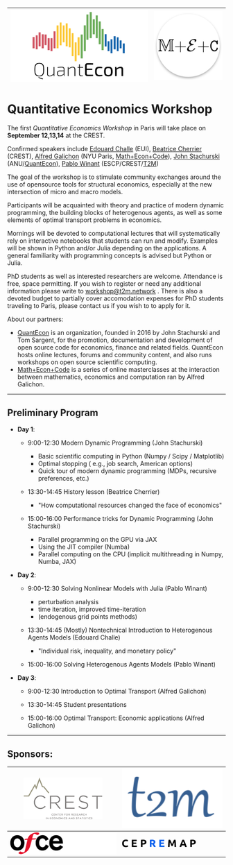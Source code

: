 | ![](qe-og-logo.png)      | ![](math_econ_code.png ) |
| ------------------------ | ------------------------ |

# Quantitative Economics Workshop

The first *Quantitative Economics Workshop* in Paris will take place on __September 12,13,14__ at the CREST.

Confirmed speakers include [Edouard Challe](https://sites.google.com/site/edouardchalle/) (EUI), [Beatrice Cherrier](https://beatricecherrier.wordpress.com/about/) (CREST), [Alfred Galichon](http://alfredgalichon.com/) (NYU Paris, [Math+Econ+Code](https://www.math-econ-code.org/)), [John Stachurski](https://johnstachurski.net/) (ANU/[QuantEcon](https://quantecon.org/)), [Pablo Winant](https://www.mosphere.fr) (ESCP/CREST/[T2M](https://www.t2m.network/))


The goal of the workshop is to stimulate community exchanges around the use of opensource tools for structural economics, especially at the new intersection of micro and macro models.

Participants will be acquainted with theory and practice of modern dynamic programming, the building blocks of heterogenous agents, as well as some elements of optimal transport problems in economics.

Mornings will be devoted to computational lectures that will systematically rely on interactive notebooks that students can run and modify. Examples will be shown in Python and/or Julia depending on the applications. A general familiarity with programming concepts is advised but Python or Julia. 


PhD students as well as interested researchers are welcome. Attendance is free, space permitting. If you wish to register or need any additional information please write to workshop@t2m.network . There is also a devoted budget to partially cover accomodation expenses for PhD students traveling to Paris, please contact us if you wish to to apply for it.


About our partners:
- [QuantEcon](https://quantecon.org/) is an organization, founded in 2016 by John Stachurski and Tom Sargent, for the promotion, documentation and development of open source code for economics, finance and related fields.  QuantEcon hosts online lectures, forums and community content, and also runs workshops on open source scientific computing.
- [Math+Econ+Code](https://www.math-econ-code.org/) is a series of online masterclasses at the interaction between mathematics, economics and computation ran by Alfred Galichon. 

---

## Preliminary Program

- __Day 1__: 

    - 9:00-12:30  Modern Dynamic Programming (John Stachurski)
        - Basic scientific computing in Python (Numpy / Scipy / Matplotlib)
        - Optimal stopping (    e.g., job search, American options)
        - Quick tour of modern dynamic programming (MDPs, recursive preferences, etc.)

    - 13:30-14:45 History lesson (Beatrice Cherrier)
        - "How computational resources changed the face of economics"
    
    - 15:00-16:00  Performance tricks for Dynamic Programming (John Stachurski)
        - Parallel programming on the GPU via JAX
        - Using the JIT compiler (Numba)
        - Parallel computing on the CPU (implicit multithreading in Numpy, Numba, JAX)
    
- __Day 2__:

    - 9:00-12:30  Solving Nonlinear Models with Julia (Pablo Winant)
        - perturbation analysis
        - time iteration, improved time-iteration
        - (endogenous grid points methods)

    - 13:30-14:45 (Mostly) Nontechnical Introduction to Heterogenous Agents Models (Edouard Challe)
        - "Individual risk, inequality, and monetary policy" 

    - 15:00-16:00 Solving Heterogenous Agents Models (Pablo Winant)

- __Day 3__:    

    - 9:00-12:30 Introduction to Optimal Transport (Alfred Galichon)

    - 13:30-14:45 Student presentations  

    - 15:00-16:00 Optimal Transport: Economic applications (Alfred Galichon)


---

## Sponsors:

| ![](Logo-Crest-color.png)      | ![](t2m.png )            |
| ------------------------------ | ------------------------ |
|  ![](logo_ofce.png)            |  ![](logo_cepremap.svg)  |
